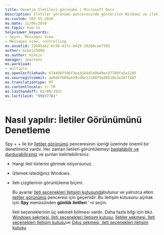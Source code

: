 ```yaml
---
title: Denetim Iletileri görünümü | Microsoft Docs
Description: Iletiler görünümü penceresinde gösterilen Windows ve ileti türlerini ve ileti çizgilerinin görüntüleme biçimini seçebilirsiniz. Ayrıntılar için bu makaleye bakın.
ms.custom: SEO-VS-2020
ms.date: 11/04/2016
ms.topic: how-to
helpviewer_keywords:
- Spy++, Messages View
- Messages view, controlling
ms.assetid: 32685ab2-6c5b-41fc-b429-29260caef585
author: mikejo5000
ms.author: mikejo
manager: jmartens
ms.workload:
- multiple
ms.openlocfilehash: 674498ff86f3ea3d44d5d9b49ec97789fa5a1205
ms.sourcegitcommit: ae6d47b09a439cd0e13180f5e89510e3e347fd47
ms.translationtype: MT
ms.contentlocale: tr-TR
ms.lasthandoff: 02/08/2021
ms.locfileid: "99837781"
---
```

# <a name="how-to-control-messages-view"></a>Nasıl yapılır: İletiler Görünümünü Denetleme
Spy + + ile bir [Iletiler görünümü](../debugger/messages-view.md) penceresinin içeriği üzerinde önemli bir denetiminiz vardır. Her zaman iletileri görüntülemeyi [başlatabilir ve durdurabilirsiniz](../debugger/how-to-start-and-stop-the-message-log-display.md) ve şunları belirtebilirsiniz:

- Hangi ileti türlerini görmek istiyorsunuz.

- İzlemek istediğiniz Windows.

- İleti çizgilerinin görüntüleme biçimi.

  Bu ayarlar [Ileti seçenekleri Iletişim kutusunda](../debugger/message-options-dialog-box.md)bulunur ve yalnızca etkin [iletiler görünümü](../debugger/messages-view.md) penceresi için geçerlidir. Bu iletişim kutusunu açmak için **Spy** menüsünden **günlük iletileri** ' ni seçin.

  İleti seçeneklerinin üç sekmeli bölmesi vardır. Daha fazla bilgi için bkz. [Windows sekmesi, Ileti seçenekleri Iletişim kutusu](../debugger/windows-tab-message-options-dialog-box.md), [Iletiler sekmesi, Ileti seçenekleri Iletişim kutusu](../debugger/messages-tab-message-options-dialog-box.md)ve [Çıkış sekmesi, ileti seçenekleri iletişim kutusu](../debugger/output-tab-message-options-dialog-box.md).